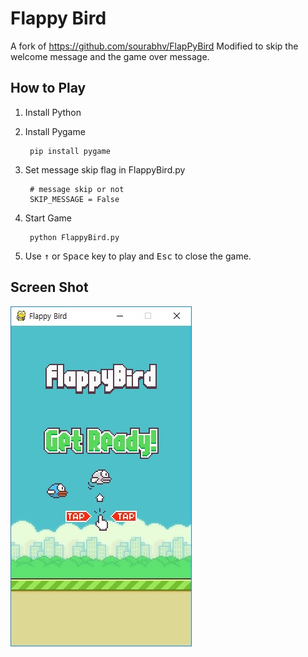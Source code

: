 Flappy Bird
===============

A fork of https://github.com/sourabhv/FlapPyBird
Modified to skip the welcome message and the game over message.

How to Play
---------------

1. Install Python

2. Install Pygame

        pip install pygame

3. Set message skip flag in FlappyBird.py

        # message skip or not
        SKIP_MESSAGE = False

4. Start Game

        python FlappyBird.py

5. Use <kbd>&uarr;</kbd> or <kbd>Space</kbd> key to play and <kbd>Esc</kbd> to close the game.

Screen Shot
---------------
![screenshot.jpg](./example/screenshot.jpg)
